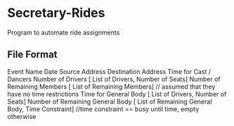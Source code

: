 # Secretary-Rides
Program to automate ride assignments

## File Format
Event Name
Date
Source Address
Destination Address
Time for Cast / Dancers
Number of Drivers
[ List of Drivers, Number of Seats]
Number of Remaining Members 
[ List of Remaining Members] // assumed that they have no time restrictions
Time for General Body
[ List of Drivers, Number of Seats]
Number of Remaining General Body
[ List of Remaining General Body, Time Constraint] //time constraint == busy until time, empty otherwise
